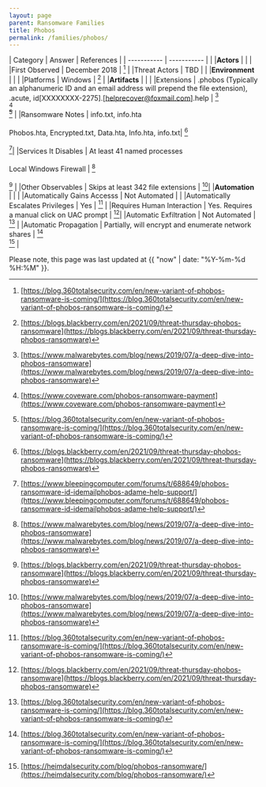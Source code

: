 ```yaml
---
layout: page
parent: Ransomware Families
title: Phobos
permalink: /families/phobos/
---
```


| Category | Answer | References | 
| ----------- | ----------- | | 
|**Actors** | | |
|First Observed | December 2018 | [^3] |
|Threat Actors | TBD | |
|**Environment** | | |
|Platforms | Windows | [^4] |
|**Artifacts** | | |
|Extensions | .phobos (Typically an alphanumeric ID and an email address will prepend the file extension), .acute, id[XXXXXXXX-2275].[helprecover@foxmail.com].help | [^1]<br>[^2]<br>[^3] |
|Ransomware Notes | info.txt, info.hta<br><br>Phobos.hta, Encrypted.txt, Data.hta, Info.hta, info.txt| [^4]<br><br> [^6]|
|Services It Disables | At least 41 named processes<br><br>Local Windows Firewall | [^1]<br><br>[^4] |
|Other Observables | Skips at least 342 file extensions  | [^1]|
|**Automation** | | |
|Automatically Gains Accesss | Not Automated |  |
|Automatically Escalates Privileges | Yes | [^3] |
|Requires Human Interaction | Yes. Requires a manual click on UAC prompt | [^4]|
|Automatic Exfiltration | Not Automated | [^3] |
|Automatic Propagation | Partially, will encrypt and enumerate network shares | [^3]<br>[^5] |


[^1]: [https://www.malwarebytes.com/blog/news/2019/07/a-deep-dive-into-phobos-ransomware](https://www.malwarebytes.com/blog/news/2019/07/a-deep-dive-into-phobos-ransomware)
[^2]: [https://www.coveware.com/phobos-ransomware-payment](https://www.coveware.com/phobos-ransomware-payment)
[^3]: [https://blog.360totalsecurity.com/en/new-variant-of-phobos-ransomware-is-coming/](https://blog.360totalsecurity.com/en/new-variant-of-phobos-ransomware-is-coming/)
[^4]: [https://blogs.blackberry.com/en/2021/09/threat-thursday-phobos-ransomware](https://blogs.blackberry.com/en/2021/09/threat-thursday-phobos-ransomware)
[^5]: [https://heimdalsecurity.com/blog/phobos-ransomware/](https://heimdalsecurity.com/blog/phobos-ransomware/)
[^6]: [https://www.bleepingcomputer.com/forums/t/688649/phobos-ransomware-id-idemailphobos-adame-help-support/](https://www.bleepingcomputer.com/forums/t/688649/phobos-ransomware-id-idemailphobos-adame-help-support/)


Please note, this page was last updated at {{ "now" | date: "%Y-%m-%d %H:%M" }}.
